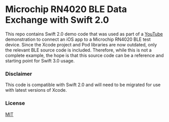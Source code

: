 # Microchip RN4020 BLE Data Exchange with Swift 2.0 

This repo contains Swift 2.0 demo code that was used as part of a [YouTube](https://www.youtube.com/watch?v=Y_AgTZCYLqU) demonstration to connect an iOS app to a Microchip RN4020 BLE test device. Since the Xcode project and Pod libraries are now outdated, only the relevant BLE source code is included. Therefore, while this is not a complete example, the hope is that this source code can be a reference and starting point for Swift 3.0 usage.  

### Disclaimer 

This code is compatible with Swift 2.0 and will need to be migrated for use with latest versions of Xcode. 

### License 

[MIT](https://opensource.org/licenses/MIT)
